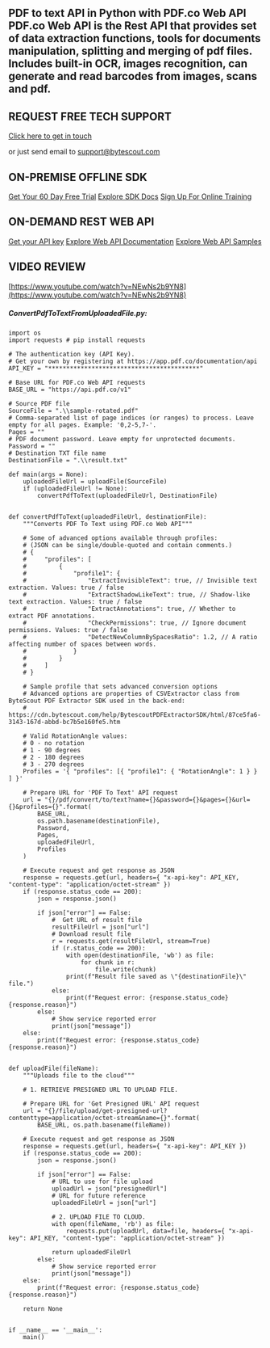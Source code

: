 ## PDF to text API in Python with PDF.co Web API PDF.co Web API is the Rest API that provides set of data extraction functions, tools for documents manipulation, splitting and merging of pdf files. Includes built-in OCR, images recognition, can generate and read barcodes from images, scans and pdf.

## REQUEST FREE TECH SUPPORT

[Click here to get in touch](https://bytescout.zendesk.com/hc/en-us/requests/new?subject=PDF.co%20Web%20API%20Question)

or just send email to [support@bytescout.com](mailto:support@bytescout.com?subject=PDF.co%20Web%20API%20Question) 

## ON-PREMISE OFFLINE SDK 

[Get Your 60 Day Free Trial](https://bytescout.com/download/web-installer?utm_source=github-readme)
[Explore SDK Docs](https://bytescout.com/documentation/index.html?utm_source=github-readme)
[Sign Up For Online Training](https://academy.bytescout.com/)


## ON-DEMAND REST WEB API

[Get your API key](https://pdf.co/documentation/api?utm_source=github-readme)
[Explore Web API Documentation](https://pdf.co/documentation/api?utm_source=github-readme)
[Explore Web API Samples](https://github.com/bytescout/ByteScout-SDK-SourceCode/tree/master/PDF.co%20Web%20API)

## VIDEO REVIEW

[https://www.youtube.com/watch?v=NEwNs2b9YN8](https://www.youtube.com/watch?v=NEwNs2b9YN8)




<!-- code block begin -->

##### **ConvertPdfToTextFromUploadedFile.py:**
    
```
import os
import requests # pip install requests

# The authentication key (API Key).
# Get your own by registering at https://app.pdf.co/documentation/api
API_KEY = "******************************************"

# Base URL for PDF.co Web API requests
BASE_URL = "https://api.pdf.co/v1"

# Source PDF file
SourceFile = ".\\sample-rotated.pdf"
# Comma-separated list of page indices (or ranges) to process. Leave empty for all pages. Example: '0,2-5,7-'.
Pages = ""
# PDF document password. Leave empty for unprotected documents.
Password = ""
# Destination TXT file name
DestinationFile = ".\\result.txt"

def main(args = None):
    uploadedFileUrl = uploadFile(SourceFile)
    if (uploadedFileUrl != None):
        convertPdfToText(uploadedFileUrl, DestinationFile)


def convertPdfToText(uploadedFileUrl, destinationFile):
    """Converts PDF To Text using PDF.co Web API"""

    # Some of advanced options available through profiles:
    # (JSON can be single/double-quoted and contain comments.)
    # {
    #     "profiles": [
    #         {
    #             "profile1": {                
    #                 "ExtractInvisibleText": true, // Invisible text extraction. Values: true / false
    #                 "ExtractShadowLikeText": true, // Shadow-like text extraction. Values: true / false
    #                 "ExtractAnnotations": true, // Whether to extract PDF annotations.
    #                 "CheckPermissions": true, // Ignore document permissions. Values: true / false
    #                 "DetectNewColumnBySpacesRatio": 1.2, // A ratio affecting number of spaces between words. 
    #             }
    #         }
    #     ]
    # }

    # Sample profile that sets advanced conversion options
    # Advanced options are properties of CSVExtractor class from ByteScout PDF Extractor SDK used in the back-end:
    # https://cdn.bytescout.com/help/BytescoutPDFExtractorSDK/html/87ce5fa6-3143-167d-abbd-bc7b5e160fe5.htm

    # Valid RotationAngle values:
    # 0 - no rotation
    # 1 - 90 degrees
    # 2 - 180 degrees
    # 3 - 270 degrees
    Profiles = '{ "profiles": [{ "profile1": { "RotationAngle": 1 } } ] }'

    # Prepare URL for 'PDF To Text' API request
    url = "{}/pdf/convert/to/text?name={}&password={}&pages={}&url={}&profiles={}".format(
        BASE_URL,
        os.path.basename(destinationFile),
        Password,
        Pages,
        uploadedFileUrl,
        Profiles
    )

    # Execute request and get response as JSON
    response = requests.get(url, headers={ "x-api-key": API_KEY, "content-type": "application/octet-stream" })
    if (response.status_code == 200):
        json = response.json()

        if json["error"] == False:
            #  Get URL of result file
            resultFileUrl = json["url"]            
            # Download result file
            r = requests.get(resultFileUrl, stream=True)
            if (r.status_code == 200):
                with open(destinationFile, 'wb') as file:
                    for chunk in r:
                        file.write(chunk)
                print(f"Result file saved as \"{destinationFile}\" file.")
            else:
                print(f"Request error: {response.status_code} {response.reason}")
        else:
            # Show service reported error
            print(json["message"])
    else:
        print(f"Request error: {response.status_code} {response.reason}")


def uploadFile(fileName):
    """Uploads file to the cloud"""
    
    # 1. RETRIEVE PRESIGNED URL TO UPLOAD FILE.

    # Prepare URL for 'Get Presigned URL' API request
    url = "{}/file/upload/get-presigned-url?contenttype=application/octet-stream&name={}".format(
        BASE_URL, os.path.basename(fileName))
    
    # Execute request and get response as JSON
    response = requests.get(url, headers={ "x-api-key": API_KEY })
    if (response.status_code == 200):
        json = response.json()
        
        if json["error"] == False:
            # URL to use for file upload
            uploadUrl = json["presignedUrl"]
            # URL for future reference
            uploadedFileUrl = json["url"]

            # 2. UPLOAD FILE TO CLOUD.
            with open(fileName, 'rb') as file:
                requests.put(uploadUrl, data=file, headers={ "x-api-key": API_KEY, "content-type": "application/octet-stream" })

            return uploadedFileUrl
        else:
            # Show service reported error
            print(json["message"])    
    else:
        print(f"Request error: {response.status_code} {response.reason}")

    return None


if __name__ == '__main__':
    main()
```

<!-- code block end -->